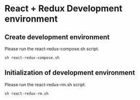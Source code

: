 
# React + Redux Development environment

## Create development environment

Please run the react-redux-compose.sh script.

```
sh react-redux-compose.sh
```

## Initialization of development environment

Please run the react-redux-rm.sh script.

```
sh react-redux-rm.sh
```

